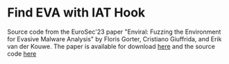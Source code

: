 # Find EVA with IAT Hook
Source code from the EuroSec'23 paper "Enviral: Fuzzing the Environment for Evasive Malware Analysis" by Floris Gorter, Cristiano Giuffrida, and Erik van der Kouwe.
The paper is available for download [here](https://download.vusec.net/papers/enviral_eurosec23.pdf) and the source code [here](https://github.com/vusec/enviral)